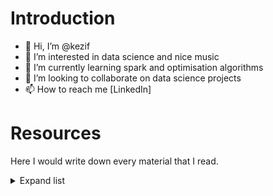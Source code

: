 # Introduction
- 👋 Hi, I’m @kezif
- 👀 I’m interested in data science and nice music
- 🌱 I’m currently learning spark and optimisation algorithms
- 💞️ I’m looking to collaborate on data science projects
- 📫 How to reach me [LinkedIn]


# Resources 
Here I would write down every material that I read.


<details>
  <summary>Expand list</summary>
  
I'll try to include everything but probably would not find old stuff.
+ [Series of lectures by Andrej Karpathy about neural networks](https://www.youtube.com/playlist?list=PLAqhIrjkxbuWI23v9cThsA9GvCAUhRvKZ)
+ [Blog post about how python store strings](https://rushter.com/blog/python-strings-and-memory/)
+ [Live coding intro into diffusion models](https://youtu.be/S_il77Ttrmg)
+ [Garbage colection](https://rushter.com/blog/python-garbage-collector/)
+ [Series of lectures by Ben Eater about low level programming and network structure](https://www.youtube.com/@BenEater)
+ [Tool for creating plot color pallete](https://projects.susielu.com/viz-palette?colors=[%22#ffd700%22,%22#ffb14e%22,%22#fa8775%22,%22#ea5f94%22,%22#cd34b5%22,%22#9d02d7%22,%22#0000ff%22]&backgroundColor=%22white%22&fontColor=%22black%22&mode=%22normal%22)
+ [Common Gotchas in python](https://docs.python-guide.org/writing/gotchas/#:~:text=Python's%20closures%20are%20late%20binding,surrounding%20scope%20at%20call%20time.)  
+ [Blog by Artem Golubin about python implementation for example how string stored in python, memory managment and etc. ](https://rushter.com/blog/category/python/)
+ [Comprehensive post about creating deep learning model for emotion recognition in cartoons](https://hako.github.io/dissertation/)
+ [A Beginner's Guide to the ESP8266](https://tttapa.github.io/ESP8266/Chap01%20-%20ESP8266.html)
+ [Image Processing with Python](https://datacarpentry.org/image-processing/aio/index.html)  
+ [Python Data Science Handbook](https://jakevdp.github.io/PythonDataScienceHandbook/)  
+ [Achieving top 5 in Kaggle's facial keypoints detection using FCN](https://fairyonice.github.io/Achieving-top-5-in-Kaggles-facial-keypoints-detection-using-FCN.html)  
+ [Database with wide variety of info in different industries]( https://www.guru99.com/)
+ Beautiful Code: Leading Programmers Explain How They Think
by Yukihiro Matsumoto, Ya, Yoshiko Kuno [Python dictionaries, numpy iterator charecters]
</details>
